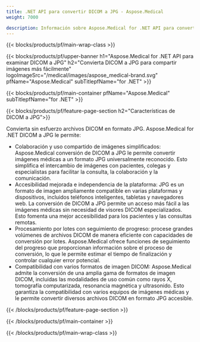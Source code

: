 ```yaml
---
title: .NET API para convertir DICOM a JPG - Aspose.Medical
weight: 7000

description: Información sobre Aspose.Medical for .NET API para convertir DICOM a JPG
---
```


{{< blocks/products/pf/main-wrap-class >}}

{{< blocks/products/pf/upper-banner h1="Aspose.Medical for .NET API para examinar DICOM a JPG" h2="Convierta DICOM a JPG para compartir imágenes más fácilmente" logoImageSrc="/medical/images/aspose_medical-brand.svg" pfName="Aspose.Medical" subTitlepfName="for .NET" >}}

{{< blocks/products/pf/main-container pfName="Aspose.Medical" subTitlepfName="for .NET" >}}

{{< blocks/products/pf/feature-page-section h2="Características de DICOM a JPG">}}

<p>Convierta sin esfuerzo archivos DICOM en formato JPG. Aspose.Medical for .NET DICOM a JPG le permite:</p>

<ul>
<li>Colaboración y uso compartido de imágenes simplificados: Aspose.Medical conversión de DICOM a JPG le permite convertir imágenes médicas a un formato JPG universalmente reconocido. Esto simplifica el intercambio de imágenes con pacientes, colegas y especialistas para facilitar la consulta, la colaboración y la comunicación.</li>
<li>Accesibilidad mejorada e independencia de la plataforma: JPG es un formato de imagen ampliamente compatible en varias plataformas y dispositivos, incluidos teléfonos inteligentes, tabletas y navegadores web. La conversión de DICOM a JPG permite un acceso más fácil a las imágenes médicas sin necesidad de visores DICOM especializados. Esto fomenta una mejor accesibilidad para los pacientes y las consultas remotas.</li>
<li>Procesamiento por lotes con seguimiento de progreso: procese grandes volúmenes de archivos DICOM de manera eficiente con capacidades de conversión por lotes. Aspose.Medical ofrece funciones de seguimiento del progreso que proporcionan información sobre el proceso de conversión, lo que le permite estimar el tiempo de finalización y controlar cualquier error potencial.</li>
<li>Compatibilidad con varios formatos de imagen DICOM: Aspose.Medical admite la conversión de una amplia gama de formatos de imagen DICOM, incluidas las modalidades de uso común como rayos X, tomografía computarizada, resonancia magnética y ultrasonido. Esto garantiza la compatibilidad con varios equipos de imágenes médicas y le permite convertir diversos archivos DICOM en formato JPG accesible.</li>
</ul>

{{< /blocks/products/pf/feature-page-section >}}

{{< /blocks/products/pf/main-container >}}

{{< /blocks/products/pf/main-wrap-class >}}